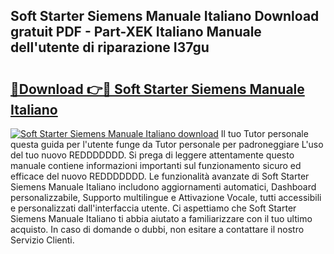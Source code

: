 ## Soft Starter Siemens Manuale Italiano Download gratuit PDF - Part-XEK Italiano Manuale dell'utente di riparazione I37gu

# <h2><a href="http://dfgaec.blite.top/?on=Soft+Starter+Siemens+Manuale+Italiano">🔗Download 👉🔴 Soft Starter Siemens Manuale Italiano</a></h2>

[![Soft Starter Siemens Manuale Italiano download](https://i.imgur.com/lujVjoI.png)](http://dfgaec.blite.top/?on=Soft+Starter+Siemens+Manuale+Italiano)
Il tuo Tutor personale questa guida per l'utente funge da Tutor personale per padroneggiare L'uso del tuo nuovo REDDDDDDD. Si prega di leggere attentamente questo manuale contiene informazioni importanti sul funzionamento sicuro ed efficace del nuovo REDDDDDDD. Le funzionalità avanzate di Soft Starter Siemens Manuale Italiano includono aggiornamenti automatici, Dashboard personalizzabile, Supporto multilingue e Attivazione Vocale, tutti accessibili e personalizzati dall'interfaccia utente. Ci aspettiamo che Soft Starter Siemens Manuale Italiano ti abbia aiutato a familiarizzare con il tuo ultimo acquisto. In caso di domande o dubbi, non esitare a contattare il nostro Servizio Clienti.

